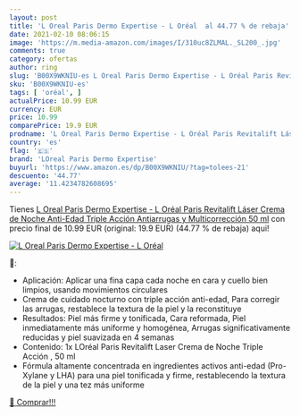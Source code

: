 ```yaml
---
layout: post
title: 'L Oreal Paris Dermo Expertise - L Oréal  al 44.77 % de rebaja'
date: 2021-02-10 08:06:15
image: 'https://m.media-amazon.com/images/I/310uc8ZLMAL._SL200_.jpg'
comments: true
category: ofertas
author: ring
slug: 'B00X9WKNIU-es L Oreal Paris Dermo Expertise - L Oréal Paris Revitalift...'
sku: 'B00X9WKNIU-es'
tags: [ 'oréal', ]
actualPrice: 10.99 EUR
currency: EUR
price: 10.99
comparePrice: 19.9 EUR
prodname: 'L Oreal Paris Dermo Expertise - L Oréal Paris Revitalift Láser Crema de Noche Anti-Edad Triple Acción  Antiarrugas y Multicorrección  50 ml'
country: 'es'
flag: '🇪🇸'
brand: 'LOreal Paris Dermo Expertise'
buyurl: 'https://www.amazon.es/dp/B00X9WKNIU/?tag=tolees-21'
descuento: '44.77'
average: '11.4234782608695'
---
```


Tienes [L Oreal Paris Dermo Expertise - L Oréal Paris Revitalift Láser Crema de Noche Anti-Edad Triple Acción  Antiarrugas y Multicorrección  50 ml](https://www.amazon.es/dp/B00X9WKNIU/?tag=tolees-21) con precio final de  10.99 EUR (original: 19.9 EUR) (44.77 %  de rebaja) aqui!

[![L Oreal Paris Dermo Expertise - L Oréal ](https://m.media-amazon.com/images/I/310uc8ZLMAL._SL200_.jpg)](https://www.amazon.es/dp/B00X9WKNIU/?tag=tolees-21)

🔎:

- Aplicación: Aplicar una fina capa cada noche en cara y cuello bien limpios, usando movimientos circulares
- Crema de cuidado nocturno con triple acción anti-edad, Para corregir las arrugas, restablece la textura de la piel y la reconstituye
- Resultados: Piel más firme y tonificada, Cara reformada, Piel inmediatamente más uniforme y homogénea, Arrugas significativamente reducidas y piel suavizada en 4 semanas
- Contenido: 1x LOréal Paris Revitalift Laser Crema de Noche Triple Acción , 50 ml
- Fórmula altamente concentrada en ingredientes activos anti-edad (Pro-Xylane y LHA) para una piel tonificada y firme, restablecendo la textura de la piel y una tez más uniforme

[🛒 Comprar!!!](https://www.amazon.es/dp/B00X9WKNIU/?tag=tolees-21)
